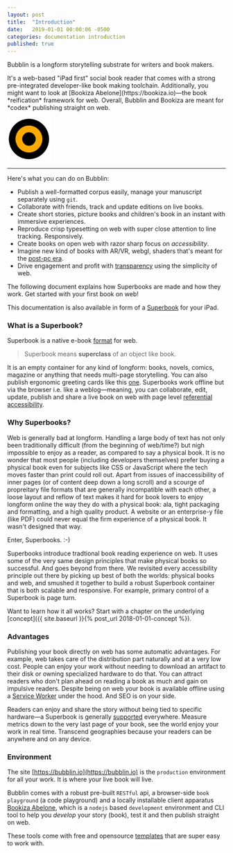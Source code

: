 ```yaml
---
layout: post
title:  "Introduction"
date:   2019-01-01 00:00:06 -0500
categories: documentation introduction
published: true
---
```


<div class="flex">


	
<div class="two-third">

<p>Bubblin is a longform storytelling substrate for writers and book makers. </p>

<p>It's a web-based "iPad first" social book reader that comes with a strong pre-integrated developer-like book making toolchain. Additionally, you might want to look at [Bookiza Abelone](https://bookiza.io)—the book *reification* framework for web. Overall, Bubblin and Bookiza are meant for *codex* publishing straight on web. </p>
	

</div>

<div class="one-third flex">
	

<a class="right" href="https://bubblin.io"><img src="https://raw.githubusercontent.com/marvindanig/assets/master/bubblin.png" width="100px" /></a>

	
</div>

</div>


---

Here's what you can do on Bubblin:

- Publish a well-formatted corpus easily, manage your manuscript separately using `git`. 
- Collaborate with friends, track and update editions on live books. 
- Create short stories, picture books and children's book in an instant with immersive experiences. 
- Reproduce crisp typesetting on web with super close attention to line tracking. Responsively. 
- Create books on open web with razor sharp focus on *accessibility*. 
- Imagine new kind of books with AR/VR, webgl, shaders that's meant for the 
<a rel="nofollow" href="https://en.wikipedia.org/wiki/Post-PC_era">post-pc era</a>. 
- Drive engagement and profit with [transparency](https://bubblin.io/pricing) using the simplicity of web.

The following document explains how Superbooks are made and how they work. Get started with your first book on web!


This documentation is also available in form of a [Superbook](https://bubblin.io/book/official-handbook-by-marvin-danig/1) for your iPad.

### What is a Superbook?

Superbook is a native e-book [format](https://bubblin.io/docs/superbook) for web.

> Superbook means **superclass** of an object like book.

It is an empty container for any kind of longform: books, novels, comics, magazine or anything that needs multi-page storytelling. You can also publish ergonomic greeting cards like this [one](https://bubblin.io/book/i-love-you-by-marvin-danig/1). Superbooks work offline but via the browser i.e. like a weblog—meaning, you can collaborate, edit, update, publish and share a live book on web with page level [referential accessibility](https://bubblin.io/blog/referential-accessibility).

### Why Superbooks?

Web is generally bad at longform. Handling a large body of text has not only been traditionally difficult (from the beginning of web/time?) but nigh impossible to enjoy as a reader, as compared to say a physical book. It is no wonder that most people (including developers themselves) prefer buying a physical book even for subjects like CSS or JavaScript where the tech moves faster than print could roll out. Apart from issues of inaccessibility of inner pages (or of content deep down a long scroll) and a scourge of propreitary file formats that are generally incompatible with each other, a loose layout and reflow of text makes it hard for book lovers to enjoy longform online the way they do with a physical book: ala, tight packaging and formatting, and a high quality product. A website or an enterprise-y file (like PDF) could never equal the firm experience of a physical book. It wasn't designed that way.

Enter, Superbooks. :-)

Superbooks introduce tradtional book reading experience on web. It uses some of the very same design principles that make physical books so successful. And goes beyond from there. We revisited every accessibility principle out there by picking up best of both the worlds: physical books and web, and smushed it together to build a robust Superbook container that is both scalable and responsive. For example, primary control of a Superbook is page turn.

Want to learn how it all works? Start with a chapter on the underlying [concept]({{ site.baseurl }}{% post_url 2018-01-01-concept %}).

### Advantages 
Publishing your book directly on web has some automatic advantages. For example, web takes care of the distribution part naturally and at a very low cost. People can enjoy your work without needing to download an artifact to their disk or owning specialized hardware to do that. You can attract readers who don't plan ahead on reading a book as much and gain on impulsive readers. Despite being on web your book is available offline using a [Service Worker](https://developer.mozilla.org/en-US/docs/Web/API/Service_Worker_API) under the hood. And SEO is on your side. 

Readers can enjoy and share the story without being tied to specific hardware—a Superbook is generally [supported](https://bubblin.io/support) everywhere. Measure metrics down to the very last page of your book, see the world enjoy your work in real time. Transcend geographies because your readers can be anywhere and on any device.


### Environment
The site [https://bubblin.io](https://bubblin.io) is the `production` environment for all your work. It is where your live book will live.

Bubblin comes with a robust pre-built `RESTful` api, a browser-side `book playground` (a code playground) and a locally installable client apparatus [Bookiza Abelone](http://bookiza.io), which is a `nodejs` based `development` environment and CLI tool to help  you _develop_ your story (book), test it and then publish straight on web.

These tools come with free and opensource [templates](https://github.com/bookiza/templates) that are super easy to work with.
